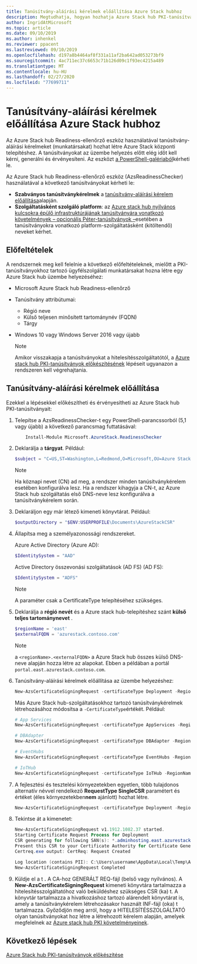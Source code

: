 ```yaml
---
title: Tanúsítvány-aláírási kérelmek előállítása Azure Stack hubhoz
description: Megtudhatja, hogyan hozhatja Azure Stack hub PKI-tanúsítványokhoz tartozó tanúsítvány-aláírási kérelmeket Azure Stack hub integrált rendszerekben.
author: IngridAtMicrosoft
ms.topic: article
ms.date: 09/10/2019
ms.author: inhenkel
ms.reviewer: ppacent
ms.lastreviewed: 09/10/2019
ms.openlocfilehash: d197a8b4464af8f331a11af2ba642ad053273bf9
ms.sourcegitcommit: 4ac711ec37c6653c71b126d09c1f93ec4215a489
ms.translationtype: MT
ms.contentlocale: hu-HU
ms.lasthandoff: 02/27/2020
ms.locfileid: "77699711"
---
```

# <a name="generate-certificate-signing-requests-for-azure-stack-hub"></a>Tanúsítvány-aláírási kérelmek előállítása Azure Stack hubhoz

Az Azure Stack hub Readiness-ellenőrző eszköz használatával tanúsítvány-aláírási kérelmeket (munkatársakat) hozhat létre Azure Stack központi telepítéshez. A tanúsítványokat az üzembe helyezés előtt elég időt kell kérni, generálni és érvényesíteni. Az eszközt [a PowerShell-galériaból](https://aka.ms/AzsReadinessChecker)kérheti le.

Az Azure Stack hub Readiness-ellenőrző eszköz (AzsReadinessChecker) használatával a következő tanúsítványokat kérheti le:

- **Szabványos tanúsítványkérelmek** a [tanúsítvány-aláírási kérelem előállítása](azure-stack-get-pki-certs.md#generate-certificate-signing-requests)alapján.
- **Szolgáltatásként szolgáló platform**: az [Azure stack hub nyilvános kulcsokra épülő infrastruktúrájának tanúsítványára vonatkozó követelmények – opcionális Péter-tanúsítványok –](azure-stack-pki-certs.md#optional-paas-certificates)esetében a tanúsítványokra vonatkozó platform-szolgáltatásként (kitöltendő) neveket kérhet.

## <a name="prerequisites"></a>Előfeltételek

A rendszernek meg kell felelnie a következő előfeltételeknek, mielőtt a PKI-tanúsítványokhoz tartozó ügyfélszolgálati munkatársakat hozna létre egy Azure Stack hub üzembe helyezéséhez:

- Microsoft Azure Stack hub Readiness-ellenőrző
- Tanúsítvány attribútumai:
  - Régió neve
  - Külső teljesen minősített tartománynév (FQDN)
  - Tárgy
- Windows 10 vagy Windows Server 2016 vagy újabb

  > [!NOTE]  
  > Amikor visszakapja a tanúsítványokat a hitelesítésszolgáltatótól, a [Azure stack hub PKI-tanúsítványok előkészítésének](azure-stack-prepare-pki-certs.md) lépéseit ugyanazon a rendszeren kell végrehajtania.

## <a name="generate-certificate-signing-requests"></a>Tanúsítvány-aláírási kérelmek előállítása

Ezekkel a lépésekkel előkészítheti és érvényesítheti az Azure Stack hub PKI-tanúsítványait:

1. Telepítse a AzsReadinessChecker-t egy PowerShell-parancssorból (5,1 vagy újabb) a következő parancsmag futtatásával:

    ```powershell  
        Install-Module Microsoft.AzureStack.ReadinessChecker
    ```

2. Deklarálja a **tárgyat**. Például:

    ```powershell  
    $subject = "C=US,ST=Washington,L=Redmond,O=Microsoft,OU=Azure Stack Hub"
    ```

    > [!NOTE]  
    > Ha köznapi nevet (CN) ad meg, a rendszer minden tanúsítványkérelem esetében konfigurálva lesz. Ha a rendszer kihagyja a CN-t, az Azure Stack hub szolgáltatás első DNS-neve lesz konfigurálva a tanúsítványkérelem során.

3. Deklaráljon egy már létező kimeneti könyvtárat. Például:

    ```powershell  
    $outputDirectory = "$ENV:USERPROFILE\Documents\AzureStackCSR"
    ```

4. Állapítsa meg a személyazonossági rendszereket.

    Azure Active Directory (Azure AD):

    ```powershell
    $IdentitySystem = "AAD"
    ```

    Active Directory összevonási szolgáltatások (AD FS) (AD FS):

    ```powershell
    $IdentitySystem = "ADFS"
    ```
    > [!NOTE]  
    > A paraméter csak a CertificateType telepítéséhez szükséges.

5. Deklarálja a **régió nevét** és a Azure stack hub-telepítéshez szánt **külső teljes tartománynevet** .

    ```powershell
    $regionName = 'east'
    $externalFQDN = 'azurestack.contoso.com'
    ```

    > [!NOTE]  
    > a `<regionName>.<externalFQDN>` a Azure Stack hub összes külső DNS-neve alapján hozza létre az alapokat. Ebben a példában a portál `portal.east.azurestack.contoso.com`.  

6. Tanúsítvány-aláírási kérelmek előállítása az üzembe helyezéshez:

    ```powershell  
    New-AzsCertificateSigningRequest -certificateType Deployment -RegionName $regionName -FQDN $externalFQDN -subject $subject -OutputRequestPath $OutputDirectory -IdentitySystem $IdentitySystem
    ```

    Más Azure Stack hub-szolgáltatásokhoz tartozó tanúsítványkérelmek létrehozásához módosítsa a `-CertificateType`értékét. Például:

    ```powershell  
    # App Services
    New-AzsCertificateSigningRequest -certificateType AppServices -RegionName $regionName -FQDN $externalFQDN -subject $subject -OutputRequestPath $OutputDirectory

    # DBAdapter
    New-AzsCertificateSigningRequest -certificateType DBAdapter -RegionName $regionName -FQDN $externalFQDN -subject $subject -OutputRequestPath $OutputDirectory

    # EventHubs
    New-AzsCertificateSigningRequest -certificateType EventHubs -RegionName $regionName -FQDN $externalFQDN -subject $subject -OutputRequestPath $OutputDirectory

    # IoTHub
    New-AzsCertificateSigningRequest -certificateType IoTHub -RegionName $regionName -FQDN $externalFQDN -subject $subject -OutputRequestPath $OutputDirectory
    ```

7. A fejlesztési és tesztelési környezetekben egyetlen, több tulajdonos alternatív névvel rendelkező **RequestType SingleCSR** paramétert és értéket (éles környezetekben**nem** ajánlott) hozhat létre.

    ```powershell  
    New-AzsCertificateSigningRequest -certificateType Deployment -RegionName $regionName -FQDN $externalFQDN -RequestType SingleCSR -subject $subject -OutputRequestPath $OutputDirectory -IdentitySystem $IdentitySystem
    ```

8.  Tekintse át a kimenetet:

    ```powershell  
    New-AzsCertificateSigningRequest v1.1912.1082.37 started.
    Starting Certificate Request Process for Deployment
    CSR generating for following SAN(s): *.adminhosting.east.azurestack.contoso.com,*.adminvault.east.azurestack.contoso.com,*.blob.east.azurestack.contoso.com,*.hosting.east.azurestack.contoso.com,*.queue.east.azurestack.contoso.com,*.table.east.azurestack.contoso.com,*.vault.east.azurestack.contoso.com,adminmanagement.east.azurestack.contoso.com,adminportal.east.azurestack.contoso.com,management.east.azurestack.contoso.com,portal.east.azurestack.contoso.com
    Present this CSR to your Certificate Authority for Certificate Generation: C:\Users\checker\Documents\AzureStackCSR\wildcard_adminhosting_east_azurestack_contoso_com_CertRequest_20191219140359.req
    Certreq.exe output: CertReq: Request Created

    Log location (contains PII): C:\Users\username\AppData\Local\Temp\AzsReadinessChecker\AzsReadinessChecker.log
    New-AzsCertificateSigningRequest Completed
    ```

9.  Küldje el a t **.** A CA-hoz GENERÁLT REQ-fájl (belső vagy nyilvános). A **New-AzsCertificateSigningRequest** kimeneti könyvtára tartalmazza a hitelesítésszolgáltatóhoz való beküldéshez szükséges CSR (ka) t. A könyvtár tartalmazza a hivatkozáshoz tartozó alárendelt könyvtárat is, amely a tanúsítványkérelem létrehozásakor használt INF-fájl (oka) t tartalmazza. Győződjön meg arról, hogy a HITELESÍTÉSSZOLGÁLTATÓ olyan tanúsítványokat hoz létre a létrehozott kérelem alapján, amelyek megfelelnek az [Azure stack hub PKI követelményeinek](azure-stack-pki-certs.md).

## <a name="next-steps"></a>Következő lépések

[Azure Stack hub PKI-tanúsítványok előkészítése](azure-stack-prepare-pki-certs.md)
